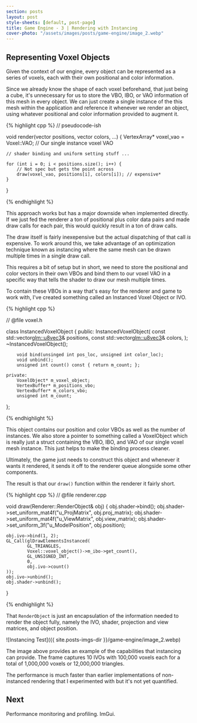 ```yaml
---
section: posts
layout: post
style-sheets: [default, post-page]
title: Game Engine - 3 | Rendering with Instancing
cover-photo: "/assets/images/posts/game-engine/image_2.webp"
---
```


## Representing Voxel Objects

Given the context of our engine, every object can be represented as a series
of voxels, each with their own positional and color information. 

Since we already know the shape of each voxel beforehand, that just being a cube, 
it's unnecessary for us to store the VBO, IBO, or VAO information of this mesh in
every object. We can just create a single instance of the this mesh within
the application and reference it whenever we render an object, using whatever
positional and color information provided to augment it.

{% highlight cpp %}
// pseudocode-ish

void render(vector<vec3> positions, vector<vec3> colors, ...) {
    VertexArray* voxel_vao = Voxel::VAO; // Our single instance voxel VAO

    // shader binding and uniform setting stuff ...

    for (int i = 0; i < positions.size(); i++) {
        // Not spec but gets the point across
        draw(voxel_vao, positions[i], colors[i]); // expensive*
    }
}

{% endhighlight %}

This approach works but has a major downside when implemented directly. If we
just fed the renderer a ton of positional plus color data pairs and made draw
calls for each pair, this would quickly result in a ton of draw calls.

The draw itself is fairly inexepensive but the actual dispatching of that call 
*is* expensive. To work around this, we take advantage of an optimization
technique known as instancing where the same mesh can be drawn multiple times
in a single draw call.

This requires a bit of setup but in short, we need to store the positional
and color vectors in their own VBOs and bind them to our voxel VAO in a specific
way that tells the shader to draw our mesh multiple times.

To contain these VBOs in a way that's easy for the renderer and game to work with,
I've created something called an Instanced Voxel Object or IVO.

{% highlight cpp %}

// @file    voxel.h

class InstancedVoxelObject {
    public:
        InstancedVoxelObject(
            const std::vector<glm::u8vec3>& positions,
            const std::vector<glm::u8vec3>& colors,
        );
        ~InstancedVoxelObject();

        void bind(unsinged int pos_loc, unsigned int color_loc);
        void unbind();
        unsigned int count() const { return m_count; };

    private:
        VoxelObject* m_voxel_object;
        VertexBuffer* m_positions_vbo;
        VertexBuffer* m_colors_vbo;
        unsigned int m_count;

};

{% endhighlight %}

This object contains our position and color VBOs as well as the number of
instances. We also store a pointer to something called a VoxelObject
which is really just a struct containing the VBO, IBO, and VAO of our single
voxel mesh instance. This just helps to make the binding process cleaner.

Ultimately, the game just needs to construct this object and whenever
it wants it rendered, it sends it off to the renderer queue alongside
some other components.

The result is that our `draw()` function within the renderer it fairly short.

{% highlight cpp %}
// @file    renderer.cpp

void draw(Renderer::RenderObject& obj) {
    obj.shader->bind();
    obj.shader->set_uniform_mat4f("u_ProjMatrix", obj.proj_matrix);
    obj.shader->set_uniform_mat4f("u_ViewMatrix", obj.view_matrix);
    obj.shader->set_uniform_3f("u_ModelPosition", obj.position);

    obj.ivo->bind(1, 2);
    GL_Call(glDrawElementsInstanced(
            GL_TRIANGLES, 
            Voxel::voxel_object()->m_ibo->get_count(),
            GL_UNSIGNED_INT,
            0,
            obj.ivo->count()
    ));
    obj.ivo->unbind();
    obj.shader->unbind();
}

{% endhighlight %}

That `RenderObject` is just an encapsulation of the information needed to render
the object fully, namely the IVO, shader, projection and view matrices, and
object position.

![Instancing Test]({{ site.posts-imgs-dir }}/game-engine/image_2.webp)

The image above provides an example of the capabilities that instancing
can provide. The frame captures 10 IVOs with 100,000 voxels each for a 
total of 1,000,000 voxels or 12,000,000 triangles. 

The performance is much faster than earlier implementations of non-instanced
rendering that I experimented with but it's not yet quantified.


## Next

Performance monitoring and profiling. ImGui. 

